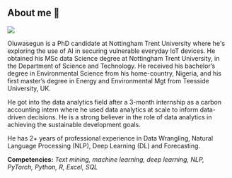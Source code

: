 <!-- ### I am leaving this here as future guideline -->

<!-- ### Hi there 👋

**asegun-cod/asegun-cod** is a ✨ _special_ ✨ repository because its `README.md` (this file) appears on your GitHub profile.

Here are some ideas to get you started:

- 🔭 I’m currently working on ...
- 🌱 I’m currently learning ...
- 👯 I’m looking to collaborate on ...
- 🤔 I’m looking for help with ...
- 💬 Ask me about ...
- 📫 How to reach me: ...
- 😄 Pronouns: ...
- ⚡ Fun fact: ...
-->

## **About me :speech_balloon:**

![](https://media-exp1.licdn.com/dms/image/C4D03AQHalRChalRfvQ/profile-displayphoto-shrink_100_100/0/1625914454002?e=1639008000&v=beta&t=M9zVAiWkxjgaCEpf3Gx4hOl6TmVtR0OglodgCM3bkkg)

Oluwasegun is a PhD candidate at Nottingham Trent University where he's exploring the use of AI in securing vulnerable everyday IoT devices. He obtained his MSc data Science degree at Nottingham Trent University, in the Department of Science and Technology. He received his bachelor’s degree in Environmental Science from his home-country, Nigeria, and his first master’s degree in Energy and Environmental Mgt from Teesside University, UK. 

He got into the data analytics field after a 3-month internship as a carbon accounting intern where he used data analytics at scale to inform data-driven decisions. He is a strong believer in the role of data analytics in achieving the sustainable development goals.

He has 2+ years of professional experience in Data Wrangling, Natural Language Processing (NLP), Deep Learning (DL) and Forecasting.

**Competencies:** *Text mining, machine learning, deep learning, NLP, PyTorch, Python, R, Excel, SQL*

<br>
